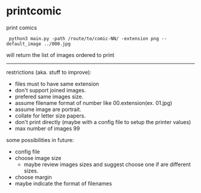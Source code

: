 # printcomic
print comics

```
 python3 main.py -path /route/to/comic-NN/ -extension png --default_image ../000.jpg
```

will return the list of images ordered to print

---
restrictions (aka. stuff to improve):
- files must to have same extension
- don't support joined images.
- prefered same images size.
- assume filename format of number like 00.extension(ex. 01.jpg)
- assume image are portrait.
- collate for letter size papers.
- don't print directly (maybe with a config file to setup the printer values)
- max number of images 99

some possibilities in future:
- config file
- choose image size
   - maybe review images sizes and suggest choose one if are different sizes.
- choose margin
- maybe indicate the format of filenames